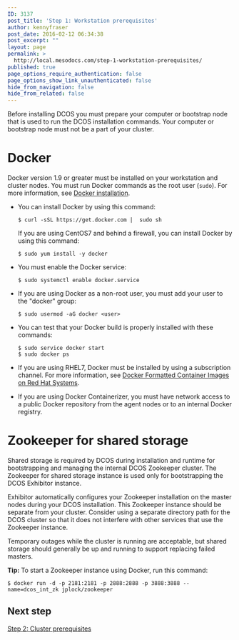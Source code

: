 ```yaml
---
ID: 3137
post_title: 'Step 1: Workstation prerequisites'
author: kennyfraser
post_date: 2016-02-12 06:34:38
post_excerpt: ""
layout: page
permalink: >
  http://local.mesodocs.com/step-1-workstation-prerequisites/
published: true
page_options_require_authentication: false
page_options_show_link_unauthenticated: false
hide_from_navigation: false
hide_from_related: false
---
```

Before installing DCOS you must prepare your computer or bootstrap node that is used to run the DCOS installation commands. Your computer or bootstrap node must not be a part of your cluster.

# Docker

Docker version 1.9 or greater must be installed on your workstation and cluster nodes. You must run Docker commands as the root user (`sudo`). For more information, see [Docker installation][1].

*   You can install Docker by using this command:
    
        $ curl -sSL https://get.docker.com |  sudo sh
        
    
    If you are using CentOS7 and behind a firewall, you can install Docker by using this command:
    
        $ sudo yum install -y docker
        

*   You must enable the Docker service:
    
        $ sudo systemctl enable docker.service
        

*   If you are using Docker as a non-root user, you must add your user to the "docker" group:
    
        $ sudo usermod -aG docker <user>
        

*   You can test that your Docker build is properly installed with these commands:
    
        $ sudo service docker start 
        $ sudo docker ps
        

*   If you are using RHEL7, Docker must be installed by using a subscription channel. For more information, see <a href="https://access.redhat.com/articles/881893" target="_blank">Docker Formatted Container Images on Red Hat Systems</a>.

*   If you are using Docker Containerizer, you must have network access to a public Docker repository from the agent nodes or to an internal Docker registry.

# Zookeeper for shared storage

Shared storage is required by DCOS during installation and runtime for bootstrapping and managing the internal DCOS Zookeeper cluster. The Zookeeper for shared storage instance is used only for bootstrapping the DCOS Exhibitor instance.

Exhibitor automatically configures your Zookeeper installation on the master nodes during your DCOS installation. This Zookeeper instance should be separate from your cluster. Consider using a separate directory path for the DCOS cluster so that it does not interfere with other services that use the Zookeeper instance.

Temporary outages while the cluster is running are acceptable, but shared storage should generally be up and running to support replacing failed masters.

**Tip:** To start a Zookeeper instance using Docker, run this command:

    $ docker run -d -p 2181:2181 -p 2888:2888 -p 3888:3888 --name=dcos_int_zk jplock/zookeeper
    

## Next step

[Step 2: Cluster prerequisites][2]

 [1]: http://docs.docker.com/engine/installation/
 [2]: ../step-2-cluster-prerequisites/
